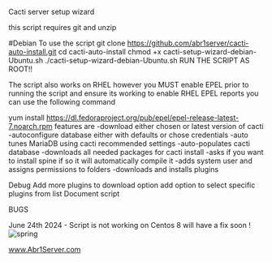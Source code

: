 Cacti server setup wizard

this script requires git and unzip

#Debian To use the script
git clone https://github.com/abr1server/cacti-auto-install.git
cd cacti-auto-install
chmod +x cacti-setup-wizard-debian-Ubuntu.sh
./cacti-setup-wizard-debian-Ubuntu.sh
RUN THE SCRIPT AS ROOT!!

The script also works on RHEL however you MUST enable EPEL prior to running the script and ensure its working to enable RHEL EPEL reports you can use the following command

yum install https://dl.fedoraproject.org/pub/epel/epel-release-latest-7.noarch.rpm
features are
-download either chosen or latest version of cacti
-autoconfigure database either with defaults or chose credentials
-auto tunes MariaDB using cacti recommended settings
-auto-populates cacti database
-downloads all needed packages for cacti install
-asks if you want to install spine if so it will automatically compile it
-adds system user and assigns permissions to folders
-downloads and installs plugins




Debug Add more plugins to download option
add option to select specific plugins from list
Document script

BUGS

June 24th 2024 - Script is not working on Centos 8 will have a fix soon !
![spring](https://github.com/abr1server/cacti-auto-install/assets/119709998/bbd0dd4b-5699-4079-a65c-7f2df5d436d4)

www.Abr1Server.com

